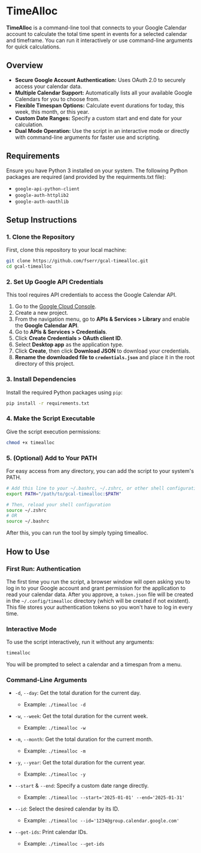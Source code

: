 # TimeAlloc
**TimeAlloc** is a command-line tool that connects to your Google Calendar account to calculate the total time spent in events for a selected calendar and timeframe. You can run it interactively or use command-line arguments for quick calculations.

## Overview

* **Secure Google Account Authentication:** Uses OAuth 2.0 to securely access your calendar data.
* **Multiple Calendar Support:** Automatically lists all your available Google Calendars for you to choose from.
* **Flexible Timespan Options:** Calculate event durations for today, this week, this month, or this year.
* **Custom Date Ranges:** Specify a custom start and end date for your calculation.
* **Dual Mode Operation:** Use the script in an interactive mode or directly with command-line arguments for faster use and scripting.

## Requirements

Ensure you have Python 3 installed on your system. The following Python packages are required (and provided by the requirments.txt file):

* `google-api-python-client`
* `google-auth-httplib2`
* `google-auth-oauthlib`

## Setup Instructions

### 1. Clone the Repository
First, clone this repository to your local machine:
```zsh
git clone https://github.com/fserr/gcal-timealloc.git
cd gcal-timealloc
```

### 2. Set Up Google API Credentials
This tool requires API credentials to access the Google Calendar API.

1.  Go to the [Google Cloud Console](https://console.cloud.google.com/).
2.  Create a new project.
3.  From the navigation menu, go to **APIs & Services > Library** and enable the **Google Calendar API**.
4.  Go to **APIs & Services > Credentials**.
5.  Click **Create Credentials > OAuth client ID**.
6.  Select **Desktop app** as the application type.
7.  Click **Create**, then click **Download JSON** to download your credentials.
8.  **Rename the downloaded file to `credentials.json`** and place it in the root directory of this project.

### 3. Install Dependencies
Install the required Python packages using `pip`:
```zsh
pip install -r requirements.txt
```

### 4. Make the Script Executable
Give the script execution permissions:
```zsh
chmod +x timealloc
```

### 5. (Optional) Add to Your PATH
For easy access from any directory, you can add the script to your system's PATH.
```zsh
# Add this line to your ~/.bashrc, ~/.zshrc, or other shell configuration file
export PATH="/path/to/gcal-timealloc:$PATH"

# Then, reload your shell configuration
source ~/.zshrc
# OR
source ~/.bashrc
```

After this, you can run the tool by simply typing timealloc.

## How to Use

### First Run: Authentication
The first time you run the script, a browser window will open asking you to log in to your Google account and grant permission for the application to read your calendar data. After you approve, a `token.json` file will be created in the `~/.config/timealloc` directory (which will be created if not existent). This file stores your authentication tokens so you won't have to log in every time.

### Interactive Mode
To use the script interactively, run it without any arguments:
```bash
timealloc
```

You will be prompted to select a calendar and a timespan from a menu.

### Command-Line Arguments
- `-d`, `--day`: Get the total duration for the current day.
  - Example: `./timealloc -d`

- `-w`, `--week`: Get the total duration for the current week.
  - Example: `./timealloc -w`

- `-m`, `--month`: Get the total duration for the current month.
  - Example: `./timealloc -m`

- `-y`, `--year`: Get the total duration for the current year.
  - Example: `./timealloc -y`

- `--start` & `--end`: Specify a custom date range directly.
  - Example: `./timealloc --start='2025-01-01' --end='2025-01-31'`

- `--id`: Select the desired calendar by its ID.
  - Example: `./timealloc --id='1234@group.calendar.google.com'`

- `--get-ids`: Print calendar IDs.
  - Example: `./timealloc --get-ids`
